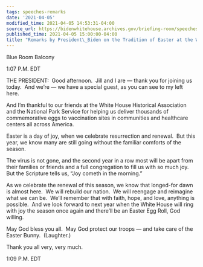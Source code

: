 ```yaml
---
tags: speeches-remarks
date: '2021-04-05'
modified_time: 2021-04-05 14:53:31-04:00
source_url: https://bidenwhitehouse.archives.gov/briefing-room/speeches-remarks/2021/04/05/remarks-by-president-biden-on-the-tradition-of-easter-at-the-white-house/
published_time: 2021-04-05 15:00:00-04:00
title: "Remarks by President\_Biden on the Tradition of Easter at the White\_House"
---
```

 
Blue Room Balcony

  
1:07 P.M. EDT  
  
THE PRESIDENT:  Good afternoon.  Jill and I are — thank you for joining
us today.  And we’re — we have a special guest, as you can see to my
left here.  
  
And I’m thankful to our friends at the White House Historical
Association and the National Park Service for helping us deliver
thousands of commemorative eggs to vaccination sites in communities and
healthcare centers all across America.  
  
Easter is a day of joy, when we celebrate resurrection and renewal.  But
this year, we know many are still going without the familiar comforts of
the season.   
  
The virus is not gone, and the second year in a row most will be apart
from their families or friends and a full congregation to fill us with
so much joy.  But the Scripture tells us, “Joy cometh in the morning.”  
  
As we celebrate the renewal of this season, we know that longed-for dawn
is almost here.  We will rebuild our nation.  We will reengage and
reimagine what we can be.  We’ll remember that with faith, hope, and
love, anything is possible.  And we look forward to next year when the
White House will ring with joy the season once again and there’ll be an
Easter Egg Roll, God willing.  
  
May God bless you all.  May God protect our troops — and take care of
the Easter Bunny.  (Laughter.)  
  
Thank you all very, very much.   
  
1:09 P.M. EDT
